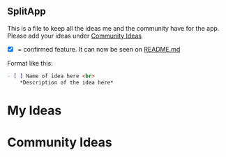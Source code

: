 ## SplitApp

This is a file to keep all the ideas me and the community have for the app. Please add your ideas under [Community Ideas](#community-ideas)

- [x] = confirmed feature. It can now be seen on [README.md](README.md)

Format like this:
```markdown
- [ ] Name of idea here <br>
    *Description of the idea here*
```

# My Ideas



# Community Ideas
